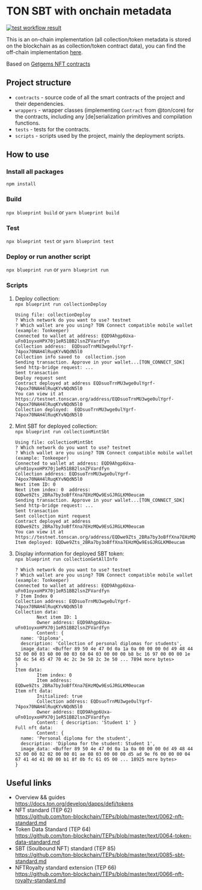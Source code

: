 # TON SBT with onchain metadata
[![test workflow result](https://github.com/Stanislav-Povolotsky/ton--sbt-onchain/actions/workflows/test.yml/badge.svg)](https://github.com/Stanislav-Povolotsky/ton--sbt-onchain/actions/workflows/test.yml)

This is an on-chain implementation (all collection/token metadata is stored on the blockchain as as collection/token contract data), you can find the off-chain implementation [here](https://github.com/Stanislav-Povolotsky/ton--sbt-offchain).  
  
Based on [Getgems NFT contracts](https://github.com/getgems-io/nft-contracts/)

## Project structure

-   `contracts` - source code of all the smart contracts of the project and their dependencies.
-   `wrappers` - wrapper classes (implementing `Contract` from @ton/core) for the contracts, including any [de]serialization primitives and compilation functions.
-   `tests` - tests for the contracts.
-   `scripts` - scripts used by the project, mainly the deployment scripts.

## How to use

### Install all packages

`npm install`

### Build

`npx blueprint build` or `yarn blueprint build`

### Test

`npx blueprint test` or `yarn blueprint test`

### Deploy or run another script

`npx blueprint run` or `yarn blueprint run`

### Scripts

1. Deploy collection:  
   `npx blueprint run collectionDeploy`
   ```shell
   Using file: collectionDeploy
   ? Which network do you want to use? testnet
   ? Which wallet are you using? TON Connect compatible mobile wallet (example: Tonkeeper)
   Connected to wallet at address: EQD9Ahgp6Uxa-uFn01oyxoHPX70j1eR51BB2lsnZFVardfyn
   Collection address:  EQDsuoTrnMU3wge0ulYgrf-74pox70NAH4lRuqKYvNQdN5l0
   Collection info saved to  collection.json
   Sending transaction. Approve in your wallet...[TON_CONNECT_SDK] Send http-bridge request: ...
   Sent transaction
   Deploy request sent
   Contract deployed at address EQDsuoTrnMU3wge0ulYgrf-74pox70NAH4lRuqKYvNQdN5l0
   You can view it at https://testnet.tonscan.org/address/EQDsuoTrnMU3wge0ulYgrf-74pox70NAH4lRuqKYvNQdN5l0
   Collection deployed:  EQDsuoTrnMU3wge0ulYgrf-74pox70NAH4lRuqKYvNQdN5l0
   ```
3. Mint SBT for deployed collection:  
   `npx blueprint run collectionMintSbt`
   ```shell
   Using file: collectionMintSbt
   ? Which network do you want to use? testnet
   ? Which wallet are you using? TON Connect compatible mobile wallet (example: Tonkeeper)
   Connected to wallet at address: EQD9Ahgp6Uxa-uFn01oyxoHPX70j1eR51BB2lsnZFVardfyn
   Collection address: EQDsuoTrnMU3wge0ulYgrf-74pox70NAH4lRuqKYvNQdN5l0
   Next item ID: 0
   Next item index: 0  address: EQDwe9Zts_2BRa7by3oBffXna7EHzMQw9EsGJRGLKM0eucam
   Sending transaction. Approve in your wallet...[TON_CONNECT_SDK] Send http-bridge request: ...
   Sent transaction
   Sent collection mint request
   Contract deployed at address EQDwe9Zts_2BRa7by3oBffXna7EHzMQw9EsGJRGLKM0eucam
   You can view it at https://testnet.tonscan.org/address/EQDwe9Zts_2BRa7by3oBffXna7EHzMQw9EsGJRGLKM0eucam
   Item deployed: EQDwe9Zts_2BRa7by3oBffXna7EHzMQw9EsGJRGLKM0eucam
   ```
5. Display information for deployed SBT token:  
   `npx blueprint run collectionGetAllInfo`
   ```shell
   ? Which network do you want to use? testnet
   ? Which wallet are you using? TON Connect compatible mobile wallet (example: Tonkeeper)
   Connected to wallet at address: EQD9Ahgp6Uxa-uFn01oyxoHPX70j1eR51BB2lsnZFVardfyn
   ? Item Index 0
   Collection address: EQDsuoTrnMU3wge0ulYgrf-74pox70NAH4lRuqKYvNQdN5l0
   Collection data:
           Next item ID: 1
           Owner address: EQD9Ahgp6Uxa-uFn01oyxoHPX70j1eR51BB2lsnZFVardfyn
           Content: {
     name: 'Diploma',
     description: 'Collection of personal diplomas for students',
     image_data: <Buffer 89 50 4e 47 0d 0a 1a 0a 00 00 00 0d 49 48 44 52 00 00 03 60 00 00 03 60 04 03 00 00 00 b8 bc 16 97 00 00 00 1e 50 4c 54 45 47 70 4c 2c 3e 50 2c 3e 50 ... 7894 more bytes>
   }
   Item data:
           Item index: 0
           Item address: EQDwe9Zts_2BRa7by3oBffXna7EHzMQw9EsGJRGLKM0eucam
   Item nft data:
           Initialized: true
           Collection address: EQDsuoTrnMU3wge0ulYgrf-74pox70NAH4lRuqKYvNQdN5l0
           Owner address: EQD9Ahgp6Uxa-uFn01oyxoHPX70j1eR51BB2lsnZFVardfyn
           Content: { description: 'Student 1' }
   Full nft data:
           Content: {
     name: 'Personal diploma for the student',
     description: 'Diploma for the student: Student 1',
     image_data: <Buffer 89 50 4e 47 0d 0a 1a 0a 00 00 00 0d 49 48 44 52 00 00 02 02 00 00 01 ae 08 03 00 00 00 d5 ad 9e f6 00 00 00 04 67 41 4d 41 00 00 b1 8f 0b fc 61 05 00 ... 18925 more bytes>
   }
   ```

## Useful links

- Overview && guides  
  https://docs.ton.org/develop/dapps/defi/tokens
- NFT standard (TEP 62)  
  https://github.com/ton-blockchain/TEPs/blob/master/text/0062-nft-standard.md
- Token Data Standard (TEP 64)  
  https://github.com/ton-blockchain/TEPs/blob/master/text/0064-token-data-standard.md
- SBT (Soulbound NFT) standard (TEP 85)  
  https://github.com/ton-blockchain/TEPs/blob/master/text/0085-sbt-standard.md
- NFTRoyalty standard extension (TEP 66)  
  https://github.com/ton-blockchain/TEPs/blob/master/text/0066-nft-royalty-standard.md

